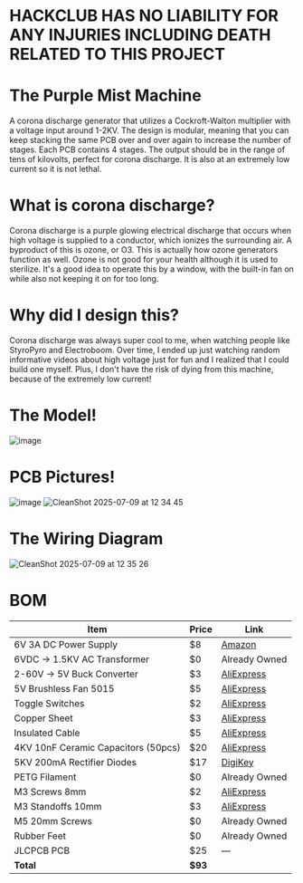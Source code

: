 # HACKCLUB HAS NO LIABILITY FOR ANY INJURIES INCLUDING DEATH RELATED TO THIS PROJECT 


# The Purple Mist Machine
A corona discharge generator that utilizes a Cockroft-Walton multiplier with a voltage input around 1-2KV. The design is modular, meaning that you can keep stacking the same PCB over and over again to increase the number of stages. Each PCB contains 4 stages. The output should be in the range of tens of kilovolts, perfect for corona discharge. It is also at an extremely low current so it is not lethal.

# What is corona discharge?
Corona discharge is a purple glowing electrical discharge that occurs when high voltage is supplied to a conductor, which ionizes the surrounding air. A byproduct of this is ozone, or O3. This is actually how ozone generators function as well. Ozone is not good for your health although it is used to sterilize. It's a good idea to operate this by a window, with the built-in fan on while also not keeping it on for too long.

# Why did I design this?
Corona discharge was always super cool to me, when watching people like StyroPyro and Electroboom. Over time, I ended up just watching random informative videos about high voltage just for fun and I realized that I could build one myself. Plus, I don't have the risk of dying from this machine, because of the extremely low current! 

# The Model!
![image](https://github.com/user-attachments/assets/9f3bd439-8dbb-49a2-9fb6-765e33091b0e)

# PCB Pictures!
![image](https://github.com/user-attachments/assets/d217783d-b4d6-4328-bf17-4858f0eb2daa)
![CleanShot 2025-07-09 at 12 34 45](https://github.com/user-attachments/assets/6178da21-5217-4643-8de0-f105696a82fa)


# The Wiring Diagram
![CleanShot 2025-07-09 at 12 35 26](https://github.com/user-attachments/assets/edb75a9a-a3f3-49fa-8b64-cb7f406cc633)

# BOM

| Item                                      | Price | Link                                                                                  |
|-------------------------------------------|-------|----------------------------------------------------------------------------------------|
| 6V 3A DC Power Supply                     | $8    | [Amazon](https://www.amazon.com/6V-Power-Supply-COOLM-Transformer/dp/B08BCBZ632)      |
| 6VDC -> 1.5KV AC Transformer              | $0    | Already Owned                                                                         |
| 2-60V -> 5V Buck Converter                | $3    | [AliExpress](https://www.aliexpress.us/item/3256806811379418.html)                    |
| 5V Brushless Fan 5015                     | $5    | [AliExpress](https://www.aliexpress.us/item/3256806120222119.html)                    |
| Toggle Switches                           | $2    | [AliExpress](https://www.aliexpress.us/item/2255800787248498.html)                    |
| Copper Sheet                              | $3    | [AliExpress](https://www.aliexpress.us/item/3256806729284159.html)                    |
| Insulated Cable                           | $5    | [AliExpress](https://www.aliexpress.us/item/3256806379805687.html)                    |
| 4KV 10nF Ceramic Capacitors (50pcs)       | $20   | [AliExpress](https://www.aliexpress.us/item/3256806874066306.html)                    |
| 5KV 200mA Rectifier Diodes                | $17   | [DigiKey](https://www.digikey.com/en/products/detail/good-ark-semiconductor/GSR5000/21073622) |
| PETG Filament     | $0    | Already Owned                                                                         |
| M3 Screws 8mm                             | $2    | [AliExpress](https://www.aliexpress.us/item/3256806983352954.html)                    |
| M3 Standoffs 10mm                         | $3    | [AliExpress](https://www.aliexpress.us/item/3256805275813321.html)                    |
| M5 20mm Screws                            | $0    | Already Owned                                                                         |
| Rubber Feet                               | $0    | Already Owned                                                                         |
| JLCPCB PCB                                | $25    | —                                                                                      |
| **Total**                                 | **$93** |                                                                                        |
